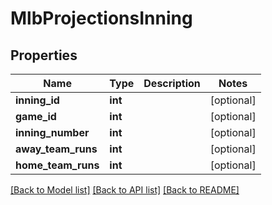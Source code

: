 # MlbProjectionsInning

## Properties
Name | Type | Description | Notes
------------ | ------------- | ------------- | -------------
**inning_id** | **int** |  | [optional] 
**game_id** | **int** |  | [optional] 
**inning_number** | **int** |  | [optional] 
**away_team_runs** | **int** |  | [optional] 
**home_team_runs** | **int** |  | [optional] 

[[Back to Model list]](../README.md#documentation-for-models) [[Back to API list]](../README.md#documentation-for-api-endpoints) [[Back to README]](../README.md)

